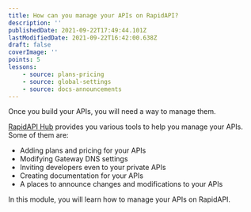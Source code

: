 ```yaml
---
title: How can you manage your APIs on RapidAPI?
description: ''
publishedDate: 2021-09-22T17:49:44.101Z
lastModifiedDate: 2021-09-22T16:42:00.638Z
draft: false
coverImage: ''
points: 5
lessons:
    - source: plans-pricing
    - source: global-settings
    - source: docs-announcements
---
```


Once you build your APIs, you will need a way to manage them.

[RapidAPI Hub](https://RapidAPI.com/hub?utm_source=RapidAPI.com/learn&utm_medium=DevRel&utm_campaign=DevRel) provides you various tools to help you manage your APIs. Some of them are:

-   Adding plans and pricing for your APIs
-   Modifying Gateway DNS settings
-   Inviting developers even to your private APIs
-   Creating documentation for your APIs
-   A places to announce changes and modifications to your APIs

In this module, you will learn how to manage your APIs on RapidAPI.

